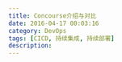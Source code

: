 ```yaml
---
title: Concourse介绍与对比
date: 2016-04-17 00:03:16
category: DevOps
tags: [CICD, 持续集成, 持续部署]
description:
---
```

